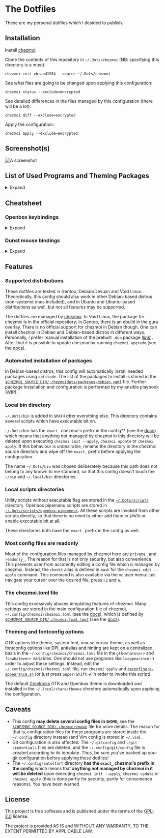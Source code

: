 # The Dotfiles

These are my personal dotfiles which I desided to publish.

## Installation

Install [chezmoi](https://www.chezmoi.io/install/).

Clone the contents of this repository in `~/.Dots/chezmoi` (NB: specifying this directory is a must):

```
chezmoi init vbrand1984 --source ~/.Dots/chezmoi
```

See what files are going to be changed upon applying this configuration:

```
chezmoi status --exclude=encrypted
```

See detailed differences in the files managed by this configuration (there will be a lot):

```
chezmoi diff --exclude=encrypted
```

Apply the configuration:

```
chezmoi apply --exclude=encrypted
```

## Screenshot(s)

![A screenshot](../assets/screenshots/screenshot01-gentoo.png?raw=true)

## List of Used Programs and Theming Packages

<details>
  <summary>Expand</summary>

<table>
    <tr><th colspan="2">Applications and utilities</th></tr>
    <tr><td>Dotfiles manager</td><td><a href="https://www.chezmoi.io/">chezmoi</a></td></tr>
    <tr><td>Window manager</td><td><a href="https://github.com/danakj/openbox">Openbox</a></td></tr>
    <tr><td>Panel</td><td><a href="https://github.com/o9000/tint2">Tint2</a></td></tr>
    <tr><td>X Compositor</td><td><a href="https://github.com/yshui/picom">picom</a></td></tr>
    <tr><td>Wallpaper manager</td><td><a href="https://github.com/l3ib/nitrogen">nitrogen</a></td></tr>
    <tr><td>System monitor</td><td><a href="https://github.com/brndnmtthws/conky">Conky</a></td></tr>
    <tr><td>Openbox menus</td><td><a href="https://github.com/trizen/obmenu-generator">obmenu-generator</a></td></tr>
    <tr><td>Application launcher</td><td><a href="https://github.com/davatorium/rofi">rofi</a></td></tr>
    <tr><td>Text processors</td><td><a href="https://github.com/vim/vim">Vim</a>, <a href="https://www.gnu.org/software/emacs/">Emacs</a></td></tr>
    <tr><td>Terminal emulator</td><td><a href="https://github.com/lxde/lxterminal">LXTerminal</a>, <a href="https://github.com/alacritty/alacritty">Alacritty</a></td></tr>
    <tr><td>File managers</td><td><a href="https://midnight-commander.org/">mc</a>, <a href="https://github.com/lxde/pcmanfm">PCManFM</a> or <a href="https://github.com/mate-desktop/caja">caja</a></td></tr>
    <tr><td>Sound volume</td><td><a href="https://github.com/Maato/volumeicon">volumeicon</a></td></tr>
    <tr><td>Clipboard manager</td><td><a href="https://github.com/CristianHenzel/ClipIt">ClipIt</a></td></tr>
    <tr><td>Screensaver</td><td><a href="https://www.jwz.org/xscreensaver/">XScreensaver</a></td></tr>
    <tr><td>X settings daemon</td><td><a href="https://codeberg.org/derat/xsettingsd">XSettingsD</a></td></tr>
    <tr><td>Calendar</td><td><a href="https://github.com/dmedvinsky/gsimplecal">Gsimplecal</a></td></tr>
    <tr><td>Screenshots</td><td><a href="https://github.com/dreamer/scrot">Scrot</a></td></tr>
    <tr><td>Miscellania</td><td><a href="https://codeberg.org/WhyNotHugo/caffeine-ng">Caffeine-ng</a>, <a href="https://github.com/jonls/redshift">Redshift</a></td></tr>
    <tr><th colspan="2">Theming</th></tr>
    <tr><td>GTK and Openbox theme</td><td><a href="https://github.com/vbrand1984/greylooks">Greylooks</a></td></tr>
    <tr><td>Icons</td><td><a href="https://github.com/PapirusDevelopmentTeam/papirus-icon-theme">Papirus-Light</a></td></tr>
    <tr><td>Mouse cursor</td><td>DMZ-White a.k.a. Vanilla-DMZ</td></tr>
    <tr><td>System font</td><td>Roboto Regular 11</td></tr>
    <tr><td>Monospace font</td><td>JetBrains Mono Medium</td></tr>
    <tr><td>Other fonts used</td><td>Ubuntu, DejaVu</td></tr>
</table>

</details>

## Cheatsheet

### Openbox keybindings

<details>
  <summary>Expand</summary>

<table>
    <tr>
        <th colspan="2">Application launchers</th>
    </tr>
    <tr><td>Super-Ctrl-B</td><td>Web Browser</td></tr>
    <tr><td>Super-Ctrl-C</td><td>LibreOffice Calc</td></tr>
    <tr><td>Super-Ctrl-E</td><td>Emacs client</td></tr>
    <tr><td>Super-Ctrl-F</td><td>File manager</td></tr>
    <tr><td>Super-Ctrl-I</td><td>LibreOffice Impress</td></tr>
    <tr><td>Super-Ctrl-O</td><td>Obconf</td></tr>
    <tr><td>Super-Ctrl-P</td><td>Pavucontrol</td></tr>
    <tr><td>Super-Ctrl-Q</td><td>Qalculate!</td></tr>
    <tr><td>Super-Ctrl-R</td><td>Tor Browser launcher</td></tr>
    <tr><td>Super-Ctrl-S</td><td>OBS-Studio</td></tr>
    <tr><td>Super-Ctrl-T</td><td>Terminal emulator</td></tr>
    <tr><td>Super-Ctrl-W</td><td>LibreOffice Writer</td></tr>
    <tr><td>Ctrl-Alt-Del</td><td>System monitor</td></tr>
    <tr>
        <th colspan="2">rofi</th>
    </tr>
    <tr><td>Super-Enter</td><td>run module (run a command)</td></tr>
    <tr><td>Super-Shift-Enter</td><td>drun module (run desktop application)</td></tr>
    <tr><td>Super-F1</td><td>calc module (not working in Debian-based installs)</td></tr>
    <tr><td>Super-Tab</td><td>window switching module</td></tr>
    <tr>
        <th colspan="2">Screenshots</th>
    </tr>
    <tr><td>PrtScr</td><td>Take a screenshot (fullscreen)</td></tr>
    <tr><td>Alt-PrtScr</td><td>Screenshot of the current window</td></tr>
    <tr><td>Ctrl-PrtScr</td><td>Screenshot of selection</td></tr>
    <tr><td>Super-PrtScr</td><td>Fullscreen screenshot with a 5 sec delay</td></tr>
    <tr><td>Super-Alt-PrtScr</td><td>Screenshot of the current window with a 5 sec delay</td></tr>
    <tr>
        <th colspan="2">Inherent Openbox stuff</th>
    </tr>
    <tr><td>Super-Shift-A</td><td>Reconfigure whole appearance</td></tr>
    <tr><td>Super-Shift-C</td><td>Reconfigure Openbox</td></tr>
    <tr><td>Super-Esc</td><td>Show Openbox menu</td></tr>
    <tr><td>Super-D</td><td>Show/hide desktop</td></tr>
    <tr>
        <th colspan="2">Session management</th>
    </tr>
    <tr><td>Super-Ctrl-L</td><td>Lock screen</td></tr>
    <tr><td>Super-Ctrl-Esc</td><td>Shutdown dialogue</td></tr>
    <tr><td>Super-Shift-Esc</td><td>Exit Openbox</td></tr>
    <tr>
        <th colspan="2">Navigating between desktops</th>
    </tr>
    <tr><td>Super-[1..4]</td><td>Go to desktop 1, 2, 3 or 4</td></tr>
    <tr><td>Super-Ctrl-Left</td><td>Go to the desktop to the left</td></tr>
    <tr><td>Super-Ctrl-Right</td><td>Go to the desktop to the right</td></tr>
    <tr><td>Super-Ctrl-Up</td><td>Go to the desktop above</td></tr>
    <tr><td>Super-Ctrl-Down</td><td>Go to the desktop below</td></tr>
    <tr>
        <th colspan="2">Moving windows between desktops</th>
    </tr>
    <tr><td>Super-Shift-[1..4]</td><td>Move current window to desktop 1, 2, 3 or 4</td></tr>
    <tr><td>Super-Shift-Left</td><td>Move current window to the desktop to the left</td></tr>
    <tr><td>Super-Shift-Right</td><td>Move current window to the desktop to the right</td></tr>
    <tr><td>Super-Shift-Up</td><td>Move current window to the desktop above</td></tr>
    <tr><td>Super-Shift-Down</td><td>Move current window to the desktop below</td></tr>
    <tr>
        <th colspan="2">Window handling</th>
    </tr>
    <tr><td>Alt-F4, Super-Q</td><td>Close current window</td></tr>
    <tr><td>Alt-Esc</td><td>Drown the window into the bottom of the stack</td></tr>
    <tr><td>Alt-Space</td><td>Show window&#39;s context menu</td></tr>
    <tr><td>Super-F</td><td>Toggle fullscreen</td></tr>
    <tr><td>Super-I</td><td>Iconify current window</td></tr>
    <tr><td>Super-M</td><td>Toggle maximize</td></tr>
    <tr><td>Super-O</td><td>Toggle omnipresent</td></tr>
    <tr><td>Alt-Tab</td><td>Switch to the next window</td></tr>
    <tr><td>Ctrl-Alt-Tab</td><td>Switch to the previous window</td></tr>
    <tr>
        <th colspan="2">(Semi)-Tiling</th>
    </tr>
    <tr><td>Super-Left</td><td>Shift current window to the left half of the screen</td></tr>
    <tr><td>Super-Right</td><td>Shift current window to the right half of the screen</td></tr>
    <tr><td>Super-Up</td><td>Shift current window to the top half of the screen</td></tr>
    <tr><td>Super-Down</td><td>Shift current window to the bottom half of the screen</td></tr>
    <tr><td>Super-Home</td><td>Shift current window to the upper-left corner of the screen</td></tr>
    <tr><td>Super-PageUp</td><td>Shift current window to the upper-right corner of the screen</td></tr>
    <tr><td>Super-PageDown</td><td>Shift current window to the bottom-right corner of the screen</td></tr>
    <tr><td>Super-End</td><td>Shift current window to the bottom-left corner of the screen</td></tr>
</table>

</details>

### Dunst mouse bindings

<details>
  <summary>Expand</summary>

* Left click: Open context menu for actions and URLs.
* Right click: Close current notification.
* Middle click: Close all notifications.

</details>

## Features

### Supported distributions
These dotfiles are tested in Gentoo, Debian/Devuan and Void Linux. Theoretically, this config should also work in other Debian-based distros (non-systemd ones included), and in Ubuntu and Ubuntu-based distributions as well, but not all features may be supported.

The dotfiles are managed by [chezmoi](https://www.chezmoi.io/). In Void Linux, the package for chezmoi is in the official repository; in Gentoo, there is an ebuild in the guru overlay. There is no official support for chezmoi in Debian though. One can install chezmoi in Debian and Debian-based distros in different ways. Personally, I prefer manual installation of the prebuilt `.deb` package ([link](https://www.chezmoi.io/install/#download-a-pre-built-linux-package)). After that it is possible to update chezmoi by running `chezmoi upgrade` (see the [docs](https://www.chezmoi.io/reference/commands/upgrade/)).  

### Automated installation of packages
In Debian-based distros, this config will automatically install needed packages using `aptitude`. The list of the packages to install is stored in the [`$CHEZMOI_SOURCE_DIR/.chezmoidata/packages-debian.yaml`](home/.chezmoidata/packages-deb.yaml) file. Further package installation and configuration is performed by my ansible playbook (WIP).

### Local bin directory
`~/.Dots/bin` is added in `$PATH` _after_ everything else. This directory contains several scripts which have executable bit on.

`~/.Dots/bin` has the `exact_` chezmoi's prefix in the config** (see the [docs](https://www.chezmoi.io/reference/source-state-attributes/)) which means that anything not managed by chezmoi in this directory will be deleted upon executing `chezmoi init --apply`, `chezmoi update` or `chezmoi apply`. If this behaviour is undesirable, rename the directory in the chezmoi source directory and wipe off the `exact_` prefix before applying the configuration.

The name `~/.Dots/bin` was chosen deliberately because this path does not belong to any known to me standard, so that this config doesn't touch the `~/bin` and `~/.local/bin` directories.

### Local scripts directories
Utility scripts without executable flag are stored in the [`~/.Dots/scripts`](home/exact_private_dot_Dots/exact_private_dot_scripts) directory. Openbox pipemenu scripts are stored in [`~/.Dots/scripts/openbox-pipemenus`](home/exact_private_dot_Dots/exact_private_dot_scripts/exact_private_openbox-menus). All these scripts are invoked from other scripts directly, so that there is no need to either add them in `$PATH` or enable executable bit at all.

These directories both have the `exact_` prefix in the config as well.

### Most config files are readonly
Most of the configuration files managed by chezmoi here are `private_` and `readonly_`. The reason for that is not only security, but also convenience. This prevents user from accidently editing a config file which is managed by chezmoi. Instead, the `chedit` alias is defined in `bash` for the `chezmoi edit --apply` command. This command is also available via the `mc` user menu: just navigate your cursor over the desired file, press `F2` and `e`.

### The chezmoi.toml file
This config excessively abuses templating features of chezmoi. Many settings are stored in the main configuration file of chezmoi, `~/.config/chezmoi/chezmoi.toml` (see the [docs](https://www.chezmoi.io/reference/configuration-file/)), which is defined by [`$CHEZMOI_SOURCE_DIR/.chezmoi.toml.tmpl`](home/.chezmoi.toml.tmpl) (see the [docs](https://www.chezmoi.io/reference/special-files-and-directories/chezmoi-format-tmpl/)).

### Theming and fontconfig options
GTK options like theme, system font, mouse cursor theme, as well as fontconfig options like DPI, antialias and hinting are kept on a centralized basis in the `~/.config/chezmoi/chezmoi.toml` file in the `gtk<whatever>` and `fc<whatever>` variables. One should not use programs like `lxappearance` in order to adjust these settings. Instead, edit the `~/.config/chezmoi/chezmoi.toml` file, run `chezmoi apply` and [`reconfigure-appearance.sh`](home/private_dot_Dots/exact_private_bin/private_readonly_executable_reconfigure-appearance.sh.tmpl) (or just press `Super-Shift-A` in order to invoke this script).

The default [Greylooks](https://github.com/vbrand1984/greylooks) GTK and Openbox theme is downloaded and installed in the `~/.local/share/themes` directory automatically upon applying the configuration.

## Caveats

* This config **may delete several config files in `$HOME`**, see the [`$CHEZMOI_SOURCE_DIR/.chezmoiremove`](home/.chezmoiremove) file for more details. The reason for that is, configuration files for these programs are stored inside the `~/.config` directory instead (and Vim config is stored in `~/.vim`).
* Git configuration is also affected. The `~/.gitconfig` and `./git-credentials` files are deleted, and the `~/.config/git/config` file is created according to its template. Thus, be sure you've backed up your git configuration before applying these dotfiles!
* The `~/.config/autostart` directory **has the `exact_` chezmoi's prefix in the config** which means that **anything not managed by chezmoi in it will be deleted** upon executing `chezmoi init --apply`, `chezmoi update` or `chezmoi apply` (this is done partly for security, partly for convenience reasons). You have been warned.

## License
This project is free software and is published under the terms of the [GPL-2.0](https://www.gnu.org/licenses/old-licenses/gpl-2.0.en.html) license.

The project is provided AS IS and WITHOUT ANY WARRANTY, TO THE EXTENT PERMITTED BY APPLICABLE LAW.
